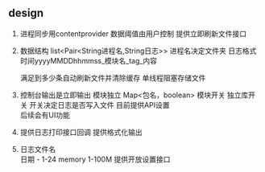 ## design

1. 进程同步用contentprovider 
	数据阈值由用户控制 
	提供立即刷新文件接口

2. 数据结构
	list<Pair<String进程名,String日志>>
	进程名决定文件夹
	日志格式 时间yyyyMMDDhhmmss_模块名_tag_内容

	满足到多少条自动刷新文件并清除缓存
	单线程阻塞存储文件

3. 控制台输出是立即输出
	模块独立
	Map<包名，boolean> 模块开关 独立库开关
	开关决定日志是否写入文件
	目前提供API设置  
	后续会有UI功能

4. 提供日志打印接口回调
	提供格式化输出

5. 日志文件名	
	日期 - 1-24
	memory 1-100M
	提供开放设置接口
